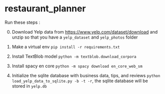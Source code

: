 # restaurant_planner

Run these steps :

0. Download Yelp data from https://www.yelp.com/dataset/download  and unzip so that you have a `yelp_dataset` and `yelp_photos` folder

1. Make a virtual env `pip install -r requirements.txt`

2. Install TextBlob model `python -m textblob.download_corpora`

3. Install spacy en core `python -m spacy download en_core_web_sm`

4. Initialize the sqlite database with business data, tips, and reviews `python load_yelp_data_to_sqlite.py -b -t -r`, the sqlite database will be stored in `yelp.db`

